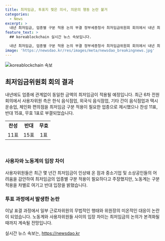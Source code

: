 ```yaml
---
title: 최저임금, 투표지 찢은 의사, 의문의 행동 논란 불거
categories:
  - News
excerpt: >
  내년 최저임금, 업종별 구분 적용 논의 부결 정부세종청사 최저임금위원회 회의에서 내년 최저임금이 업종에 관계없이 동일하게 적용될 것으로 결정됐다. 음식점, 편의점 등 일부 업종에 별도의 최저임금을 요구한 경영계와 노동계는 의견을 다투었으나, 업종별 구분 적용 부결로 마무리됐다. 최저임금위원회는 이제 내년 최저임금 수준을 본격적으로 논의할 예정이다.
feature_text: >
  ## koreablockchain 실시간 뉴스 속보입니다.

  내년 최저임금, 업종별 구분 적용 논의 부결 정부세종청사 최저임금위원회 회의에서 내년 최저임금이 업종에 관계없이 동일하게 적용될 것으로 결정됐다. 음식점, 편의점 등 일부 업종에 별도의 최저임금을 요구한 경영계와 노동계는 의견을 다투었으나, 업종별 구분 적용 부결로 마무리됐다. 최저임금위원회는 이제 내년 최저임금 수준을 본격적으로 논의할 예정이다.
image: 'https://newsdao.kr/res/images/meta/newsdao_breakingnews.jpg'
---
```


<p><img src="https://newsdao.kr/res/images/meta/newsdao_breakingnews.jpg" alt="koreablockchain 속보" /></p>

<h2 data-ke-size="size26">최저임금위원회 회의 결과</h2>

<p data-ke-size="size16">내년에도 업종에 관계없이 동일한 금액의 최저임금이 적용될 예정입니다. 최근 6차 전원회의에서 사용자위원 측은 한식 음식점업, 외국식 음식점업, 기타 간이 음식점업과 택시 운송업, 체인화 편의점을 최저임금 구분 적용이 필요한 업종으로 제시했으나 찬성 11표, 반대 15표, 무효 1표로 부결되었습니다.</p>

<table>
  <tr>
    <td style="text-align: center; height: 17px;"><b>찬성</b></td>
    <td style="text-align: center; height: 17px;"><b>반대</b></td>
    <td style="text-align: center; height: 17px;"><b>무효</b></td>
  </tr>
  <tr>
    <td style="text-align: center; height: 17px;">11표</td>
    <td style="text-align: center; height: 17px;">15표</td>
    <td style="text-align: center; height: 17px;">1표</td>
  </tr>
</table>

<p data-ke-size="size16">&nbsp;</p>

<h3>사용자와 노동계의 입장 차이</h3>

<p data-ke-size="size16">사용자위원들은 최근 몇 년간 최저임금이 인상돼 온 점과 중소기업 및 소상공인들의 어려움을 감안하여 최저임금의 업종별 구분 적용이 필요하다고 주장했지만, 노동계는 구분 적용을 차별로 여기고 반대 입장을 밝혔습니다.</p>

<h3>투표 과정에서 발생한 논란</h3>

<p data-ke-size="size16">이날 표결 과정에서 일부 근로자위원의 무법적인 행태와 위원장의 미온적인 대응이 논란이 되었습니다. 노동계와 사용자위원들 사이의 입장 차이는 최저임금의 논의가 본격화될 때까지 계속될 전망입니다.</p>
실시간 뉴스 속보는, <a href="https://newsdao.kr" rel="dofollow">https://newsdao.kr</a>


